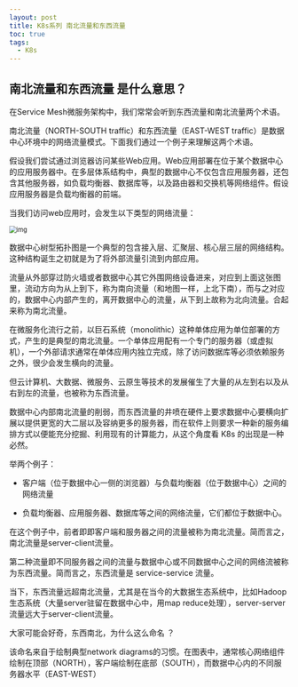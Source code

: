 ```yaml
---
layout: post
title: K8s系列 南北流量和东西流量
toc: true
tags:
  - K8s
---
```



## 南北流量和东西流量 是什么意思？

在Service Mesh微服务架构中，我们常常会听到东西流量和南北流量两个术语。

南北流量（NORTH-SOUTH traffic）和东西流量（EAST-WEST traffic）是数据中心环境中的网络流量模式。下面我们通过一个例子来理解这两个术语。

假设我们尝试通过浏览器访问某些Web应用。Web应用部署在位于某个数据中心的应用服务器中。在多层体系结构中，典型的数据中心不仅包含应用服务器，还包含其他服务器，如负载均衡器、数据库等，以及路由器和交换机等网络组件。假设应用服务器是负载均衡器的前端。

当我们访问web应用时，会发生以下类型的网络流量：

<img src="http://ipic-typora-samzong.oss-cn-qingdao.aliyuncs.com//uPic/f9c10a68e23f6955cc25c176d2ea98f7.png?x-oss-process=image/resize,w_960,m_lfit" alt="img" style="zoom:80%;" />

数据中心树型拓扑图是一个典型的包含接入层、汇聚层、核心层三层的网络结构。这种结构诞生之初就是为了将外部流量引流到内部应用。

流量从外部穿过防火墙或者数据中心其它外围网络设备进来，对应到上⾯这张图里，流动方向为从上到下，称为南向流量（和地图一样，上北下南），而与之对应的，数据中心内部产生的，离开数据中心的流量，从下到上故称为北向流量。合起来称为南北流量。

在微服务化流行之前，以巨石系统（monolithic）这种单体应用为单位部署的方式，产生的是典型的南北流量。一个单体应用配有一个专门的服务器（或虚拟机），一个外部请求通常在单体应用内独立完成，除了访问数据库等必须依赖服务之外，很少会发生横向的流量。

但云计算机、大数据、微服务、云原生等技术的发展催生了大量的从左到右以及从右到左的流量，也被称为东西流量。

数据中心内部南北流量的削弱，而东西流量的井喷在硬件上要求数据中心要横向扩展以提供更宽的大二层以及容纳更多的服务器，而在软件上则要求一种新的服务编排方式以便能充分挖掘、利用现有的计算能力，从这个角度看 K8s 的出现是一种必然。

举两个例子：

- 客户端（位于数据中心一侧的浏览器）与负载均衡器（位于数据中心）之间的网络流量

- 负载均衡器、应用服务器、数据库等之间的网络流量，它们都位于数据中心。

在这个例子中，前者即即客户端和服务器之间的流量被称为南北流量。简而言之，南北流量是server-client流量。

第二种流量即不同服务器之间的流量与数据中心或不同数据中心之间的网络流被称为东西流量。简而言之，东西流量是 service-service 流量。

当下，东西流量远超南北流量，尤其是在当今的大数据生态系统中，比如Hadoop生态系统（大量server驻留在数据中心中，用map reduce处理），server-server流量远大于server-client流量。

大家可能会好奇，东西南北，为什么这么命名 ？

该命名来自于绘制典型network diagrams的习惯。在图表中，通常核心网络组件绘制在顶部（NORTH），客户端绘制在底部（SOUTH），而数据中心内的不同服务器水平（EAST-WEST）
